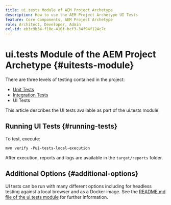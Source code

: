 ```yaml
---
title: ui.tests Module of AEM Project Archetype
description: How to use the AEM Project Archetype UI Tests
feature: Core Components, AEM Project Archetype
role: Architect, Developer, Admin
exl-id: eb3c9b34-f10e-410f-bcf3-34f94f124c7c
---
```

# ui.tests Module of the AEM Project Archetype {#uitests-module}

There are three levels of testing contained in the project:

* [Unit Tests](core.md#unit-tests)
* [Integration Tests](ittests.md)
* UI Tests

This article describes the UI tests available as part of the ui.tests module.

## Running UI Tests {#running-tests}

To test, execute:

```shell
mvn verify -Pui-tests-local-execution
```

After execution, reports and logs are available in the `target/reports` folder.

## Additional Options {#additional-options}

UI tests can be run with many different options including for headless testing against a local browser and as a Docker image. See the [README.md file of the ui.tests module](https://github.com/adobe/aem-project-archetype/tree/master/src/main/archetype/ui.tests) for further information.
